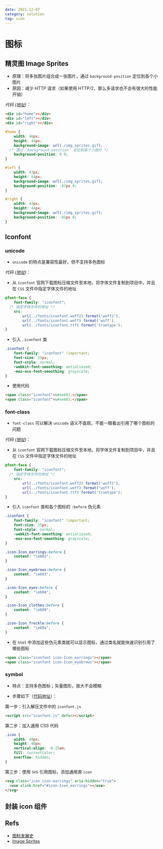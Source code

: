 ```yaml
---
date: 2021-12-07
category: solution
tag: icon
---
```


# 图标

## 精灵图 Image Sprites

- 原理：将多张图片组合成一张图片，通过 `background-position` 定位到各个小图片
- 原因：减少 HTTP 请求（如果使用 HTTP/2，那么多请求也不会有很大的性能开销）

_代码 ([地址](https://github.com/Eathyn/icon-solutions/tree/main/image-sprites))：_

```html
<div id="home"></div>
<div id="left"></div>
<div id="right"></div>
```

```css
#home {
	width: 46px;
	height: 44px;
	background-image: url(./img_sprites.gif);
  /* 通过 `background-position` 定位到各个小图片 */
	background-position: 0 0;
}

#left {
	width: 43px;
	height: 44px;
	background-image: url(./img_sprites.gif);
	background-position: -47px 0;
}

#right {
	width: 43px;
	height: 44px;
	background-image: url(./img_sprites.gif);
	background-position: -91px 0;
}
```

## Iconfont

### unicode

- `unicode` 的特点是兼容性最好，但不支持多色图标

_代码 ([地址](https://github.com/Eathyn/icon-solutions/tree/main/iconfont/unicode))_：

- 从 `iconfont` 官网下载图标压缩文件至本地，将字体文件复制到项目中，并且在 `CSS` 文件中指定字体文件的地址

```css
@font-face {
	font-family: "iconfont";
  /* 指定字体文件的地址 */
	src:
		url(../fonts/iconfont.woff2) format('woff2'),
		url(../fonts/iconfont.woff) format('woff'),
		url(../fonts/iconfont.ttf) format('truetype');
}
```

- 引入 `.iconfont` 类

```css
.iconfont {
	font-family: "iconfont" !important;
	font-size: 25px;
	font-style: normal;
	-webkit-font-smoothing: antialiased;
	-moz-osx-font-smoothing: grayscale;
}
```

- 使用代码

```html
<span class="iconfont">&#xe602;</span>
<span class="iconfont">&#xe603;</span>
```

### font-class

- `font-class` 可以解决 `unicode` 语义不直观，不能一眼看出引用了哪个图标的问题

_代码 ([地址](https://github.com/Eathyn/icon-solutions/tree/main/iconfont/font-class))_：

- 从 `iconfont` 官网下载图标压缩文件至本地，将字体文件复制到项目中，并且在 `CSS` 文件中指定字体文件的地址

```css
@font-face {
	font-family: "iconfont";
  /* 指定字体文件的地址 */
	src:
		url(../fonts/iconfont.woff2) format('woff2'),
		url(../fonts/iconfont.woff) format('woff'),
		url(../fonts/iconfont.ttf) format('truetype');
}
```

- 引入 `iconfont` 类和各个图标的 `:before` 伪元素

```css
.iconfont {
	font-family: "iconfont" !important;
	font-size: 25px;
	font-style: normal;
	-webkit-font-smoothing: antialiased;
	-moz-osx-font-smoothing: grayscale;
}

.icon-Icon_earrings:before {
	content: "\e602";
}

.icon-Icon_eyebrows:before {
	content: "\e603";
}

.icon-Icon_eyes:before {
	content: "\e604";
}

.icon-Icon_clothes:before {
	content: "\e609";
}

.icon-Icon_freckle:before {
	content: "\e60a";
}
```

- 在 `html` 中添加这些伪元素类就可以显示图标，通过类名就能快速识别引用了哪些图标

```html
<span class="iconfont icon-Icon_earrings"></span>
<span class="iconfont icon-Icon_eyebrows"></span>
```

### symbol

- 特点：支持多色图标；矢量图形，放大不会模糊

- 步骤如下（[代码地址](https://github.com/Eathyn/icon-solutions/tree/main/iconfont/symbol)）：

第一步：引入解压文件中的 `iconfont.js`

```html
<script src="iconfont.js" defer></script>
```

第二步：加入通用 CSS 代码

```css
.icon {
	width: 40px;
	height: 40px;
	vertical-align: -0.15em;
	fill: currentColor;
	overflow: hidden;
}
```

第三步：使用 `SVG` 引用图标，添加通用类 `icon`

```html
<svg class="icon icon-earrings" aria-hidden="true">
  <use xlink:href="#icon-Icon_earrings"></use>
</svg>
```

## 封装 icon 组件



## Refs

- [图标发展史](https://juejin.cn/post/6844903517564436493)
- [Image Sprites](https://www.tutorialrepublic.com/css-tutorial/css-sprites.php)
